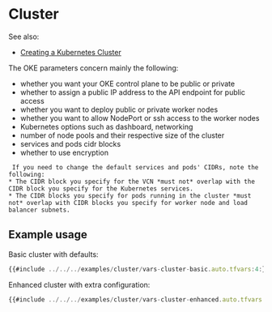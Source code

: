 # Cluster

See also:
* [Creating a Kubernetes Cluster](https://docs.oracle.com/en-us/iaas/Content/ContEng/Tasks/contengcreatingclusterusingoke.htm)

The OKE parameters concern mainly the following:
* whether you want your OKE control plane to be public or private
* whether to assign a public IP address to the API endpoint for public access
* whether you want to deploy public or private worker nodes
* whether you want to allow NodePort or ssh access to the worker nodes
* Kubernetes options such as dashboard, networking
* number of node pools and their respective size of the cluster
* services and pods cidr blocks
* whether to use encryption

```admonish notice
 If you need to change the default services and pods' CIDRs, note the following:
* The CIDR block you specify for the VCN *must not* overlap with the CIDR block you specify for the Kubernetes services.
* The CIDR blocks you specify for pods running in the cluster *must not* overlap with CIDR blocks you specify for worker node and load balancer subnets.
```

## Example usage

Basic cluster with defaults:
```javascript
{{#include ../../../examples/cluster/vars-cluster-basic.auto.tfvars:4:}}
```

Enhanced cluster with extra configuration:
```javascript
{{#include ../../../examples/cluster/vars-cluster-enhanced.auto.tfvars:4:}}
```

